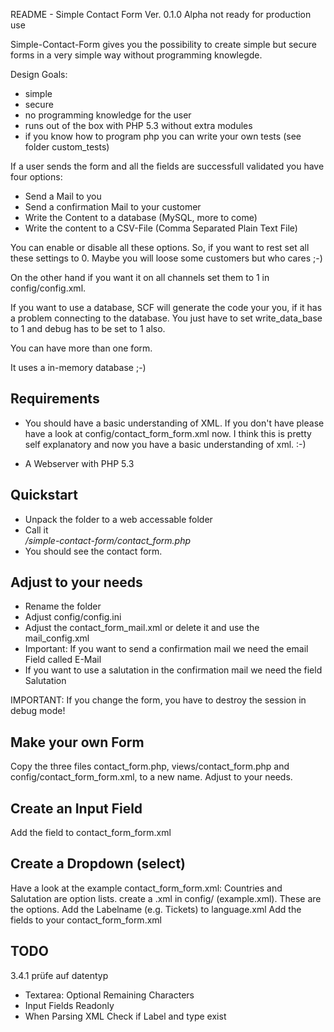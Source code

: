 README - Simple Contact Form Ver. 0.1.0 Alpha not ready for production use

Simple-Contact-Form gives you the possibility to create simple but secure forms in a very simple way without programming knowlegde.

Design Goals:

- simple
- secure
- no programming knowledge for the user
- runs out of the box with PHP 5.3 without extra modules
- if you know how to program php you can write your own tests (see folder custom_tests)

If a user sends the form and all the fields are successfull validated you have four options:

- Send a Mail to you
- Send a confirmation Mail to your customer
- Write the Content to a database (MySQL, more to come)
- Write the content to a CSV-File (Comma Separated Plain Text File)

You can enable or disable all these options. So, if you want to rest set all these settings to 0.
Maybe you will loose some customers but who cares ;-)

On the other hand if you want it on all channels set them to 1 in config/config.xml.

If you want to use a database, SCF will generate the code your you, if it has a problem connecting to the database.
You just have to set write_data_base to 1 and debug has to be set to 1 also.

You can have more than one form.

It uses a in-memory database ;-)

Requirements
------------

- You should have a basic understanding of XML. If you don't have please have a look at config/contact_form_form.xml now.
I think this is pretty self explanatory and now you have a basic understanding of xml. :-)

- A Webserver with PHP 5.3

Quickstart
----------

- Unpack the folder to a web accessable folder
- Call it <address>/simple-contact-form/contact_form.php
- You should see the contact form.

Adjust to your needs
--------------------

- Rename the folder
- Adjust config/config.ini
- Adjust the contact_form_mail.xml or delete it and use the mail_config.xml
- Important: If you want to send a confirmation mail we need the email Field called E-Mail
- If you want to use a salutation in the confirmation mail we need the field Salutation

IMPORTANT: If you change the form, you have to destroy the session in debug mode!

Make your own Form
------------------

Copy the three files contact_form.php, views/contact_form.php and config/contact_form_form.xml, to a new name.
Adjust to your needs.

Create an Input Field
---------------------

Add the field to contact_form_form.xml

Create a Dropdown (select)
--------------------------

Have a look at the example contact_form_form.xml: Countries and Salutation are option lists.
create a .xml in config/ (example.xml). These are the options.
Add the Labelname (e.g. Tickets) to language.xml
Add the fields to your contact_form_form.xml


TODO
-----

3.4.1 prüfe auf datentyp

- Textarea: Optional Remaining Characters
- Input Fields Readonly
- When Parsing XML Check if Label and type exist

